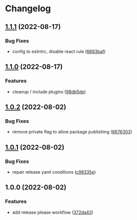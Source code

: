 # Changelog

## [1.1.1](https://github.com/oneton/eslint-config/compare/v1.1.0...v1.1.1) (2022-08-17)


### Bug Fixes

* config to eslintrc, disable react rule ([6683baf](https://github.com/oneton/eslint-config/commit/6683baf79e9955844f33f00d0ba8e34dcad28963))

## [1.1.0](https://github.com/oneton/eslint-config/compare/v1.0.2...v1.1.0) (2022-08-17)


### Features

* cleanup / include plugins ([98db5de](https://github.com/oneton/eslint-config/commit/98db5dea1547dc782a2dabaccfab36c2b35c8702))

## [1.0.2](https://github.com/oneton/eslint-config/compare/v1.0.1...v1.0.2) (2022-08-02)


### Bug Fixes

* remove private flag to allow package publishing ([6676303](https://github.com/oneton/eslint-config/commit/6676303a9db49a2d3d2e859bfd7eda07d5b98e67))

## [1.0.1](https://github.com/oneton/eslint-config/compare/v1.0.0...v1.0.1) (2022-08-02)


### Bug Fixes

* repair release yaml conditions ([c98335e](https://github.com/oneton/eslint-config/commit/c98335e1b09bc78d15bc14fc680799e8706df8f6))

## 1.0.0 (2022-08-02)


### Features

* add release please workflow ([372da43](https://github.com/oneton/eslint-config/commit/372da43b85041cd769e71f374777176061343c3d))
